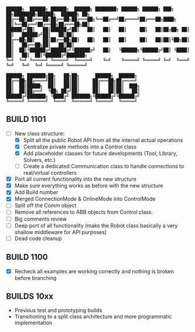 ```text
██████╗  ██████╗ ██████╗  ██████╗ ████████╗ ██████╗ ██████╗ ███╗   ██╗████████╗██████╗  ██████╗ ██╗     
██╔══██╗██╔═══██╗██╔══██╗██╔═══██╗╚══██╔══╝██╔════╝██╔═══██╗████╗  ██║╚══██╔══╝██╔══██╗██╔═══██╗██║     
██████╔╝██║   ██║██████╔╝██║   ██║   ██║   ██║     ██║   ██║██╔██╗ ██║   ██║   ██████╔╝██║   ██║██║     
██╔══██╗██║   ██║██╔══██╗██║   ██║   ██║   ██║     ██║   ██║██║╚██╗██║   ██║   ██╔══██╗██║   ██║██║     
██║  ██║╚██████╔╝██████╔╝╚██████╔╝   ██║   ╚██████╗╚██████╔╝██║ ╚████║   ██║   ██║  ██║╚██████╔╝███████╗
╚═╝  ╚═╝ ╚═════╝ ╚═════╝  ╚═════╝    ╚═╝    ╚═════╝ ╚═════╝ ╚═╝  ╚═══╝   ╚═╝   ╚═╝  ╚═╝ ╚═════╝ ╚══════╝
                                                                                                        
██████╗ ███████╗██╗   ██╗██╗      ██████╗  ██████╗ 
██╔══██╗██╔════╝██║   ██║██║     ██╔═══██╗██╔════╝ 
██║  ██║█████╗  ██║   ██║██║     ██║   ██║██║  ███╗
██║  ██║██╔══╝  ╚██╗ ██╔╝██║     ██║   ██║██║   ██║
██████╔╝███████╗ ╚████╔╝ ███████╗╚██████╔╝╚██████╔╝
╚═════╝ ╚══════╝  ╚═══╝  ╚══════╝ ╚═════╝  ╚═════╝ 
```


## BUILD 1101
- [ ] New class structure: 
    - [x] Split all the public Robot API from all the internal actual operations
    - [x] Centralize private methods into a Control class
    - [x] Add placeholder classes for future developments (Tool, Library, Solvers, etc.)
    - [ ] Create a dedicated Communication class to handle connections to real/virtual controllers
- [x] Port all current functionality into the new structure
- [x] Make sure everything works as before with the new structure
- [x] Add Build number 
- [x] Merged ConnectionMode & OnlineMode into ControlMode 
- [ ] Split off the Comm object
- [ ] Remove all references to ABB objects from Control class.
- [ ] Big comments review
- [ ] Deep port of all functionality (make the Robot class basically a very shallow middleware for API purposes)
- [ ] Dead code cleanup

## BUILD 1100
- [x] Recheck all examples are working correctly and nothing is broken before branching

## BUILDS 10xx
- Previous test and prototyping builds
- Transitioning to a split class architecture and more programmatic implementation



